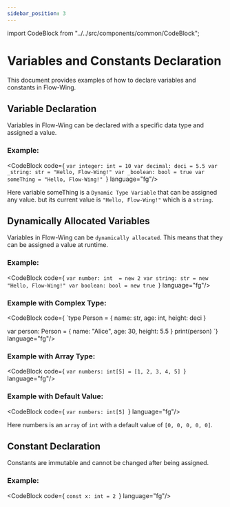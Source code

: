 ```yaml
---
sidebar_position: 3
---
```


import CodeBlock from "../../src/components/common/CodeBlock";

# Variables and Constants Declaration

This document provides examples of how to declare variables and constants in Flow-Wing.

## Variable Declaration

Variables in Flow-Wing can be declared with a specific data type and assigned a value.

### Example:
<CodeBlock code={
`var integer: int = 10
var decimal: deci = 5.5
var _string: str = "Hello, Flow-Wing!"
var _boolean: bool = true
var someThing = "Hello, Flow-Wing!"
`} language="fg"/>

Here variable someThing is a `Dynamic Type Variable` that can be assigned any value. but its current value is `"Hello, Flow-Wing!"` which is a `string`.


## Dynamically Allocated Variables

Variables in Flow-Wing can be `dynamically allocated`. This means that they can be assigned a value at runtime.

### Example:
<CodeBlock code={
`var number: int  = new 2
var string: str = new "Hello, Flow-Wing!"
var boolean: bool = new true
`} language="fg"/>

### Example with Complex Type:
<CodeBlock code={
`type Person = {
    name: str,
    age: int,
    height: deci
}

var person: Person = { name: "Alice", age: 30, height: 5.5 }
print(person)
`} language="fg"/>

### Example with Array Type:
<CodeBlock code={
`var numbers: int[5] = [1, 2, 3, 4, 5]
`} language="fg"/>

### Example with Default Value:

<CodeBlock code={
`var numbers: int[5]
`} language="fg"/>

Here numbers is an `array` of `int` with a default value of `[0, 0, 0, 0, 0]`.

## Constant Declaration

Constants are immutable and cannot be changed after being assigned.

### Example:
<CodeBlock code={
`const x: int = 2
`} language="fg"/>
